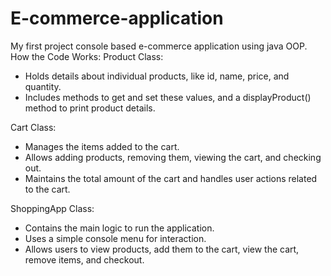 # E-commerce-application
My first project console based e-commerce application using java OOP.
How the Code Works:
Product Class:
   - Holds details about individual products, like id, name, price, and quantity.
   - Includes methods to get and set these values, and a displayProduct() method to print product details.

Cart Class:
   - Manages the items added to the cart.
   - Allows adding products, removing them, viewing the cart, and checking out.
   - Maintains the total amount of the cart and handles user actions related to the cart.

ShoppingApp Class:
   - Contains the main logic to run the application.
   - Uses a simple console menu for interaction.
   - Allows users to view products, add them to the cart, view the cart, remove items, and checkout.
